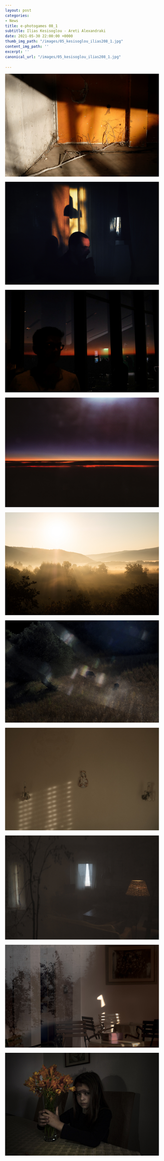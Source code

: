 ```yaml
---
layout: post
categories:
- News
title: e-photogames 08_1
subtitle: Ilias Kesisoglou - Areti Alexandraki
date: 2021-05-30 22:00:00 +0000
thumb_img_path: "/images/05_kesisoglou_ilias208_1.jpg"
content_img_path: ''
excerpt: ''
canonical_url: "/images/05_kesisoglou_ilias208_1.jpg"

---
```

![](/images/01_kesisoglou_ilias208_1.JPG)

![](/images/02_alexandraki_areti208_1.jpg)

![](/images/03_kesisoglou_ilias208_1.jpg)

![](/images/04_alexandraki_areti208_1.jpg)

![](/images/05_kesisoglou_ilias208_1-1.jpg)

![](/images/06_alexandraki_areti208_1.jpg)

![](/images/07_kesisoglou_ilias208_1.jpg)

![](/images/08_alexandraki_areti208_1.jpg)

![](/images/09_kesisoglou_ilias208_1.jpg)

![](/images/10_alexandraki_areti208_1.jpg)